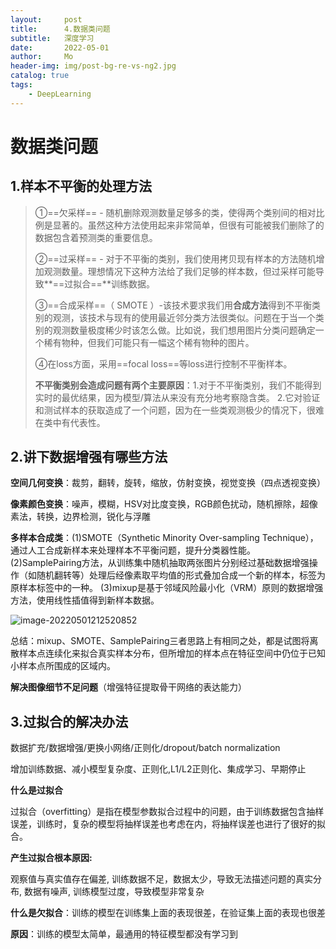 ```yaml
---
layout:     post
title:      4.数据类问题
subtitle:   深度学习
date:       2022-05-01
author:     Mo
header-img: img/post-bg-re-vs-ng2.jpg
catalog: true
tags:
    - DeepLearning  
---
```




# 数据类问题

## **1.样本不平衡的处理方法**

> ①==欠采样== - 随机删除观测数量足够多的类，使得两个类别间的相对比例是显著的。虽然这种方法使用起来非常简单，但很有可能被我们删除了的数据包含着预测类的重要信息。
>
> 
>
> ②==过采样== - 对于不平衡的类别，我们使用拷贝现有样本的方法随机增加观测数量。理想情况下这种方法给了我们足够的样本数，但过采样可能导致**==过拟合==**训练数据。
>
> 
>
> ③==合成采样==（ SMOTE ）-该技术要求我们用**合成方法**得到不平衡类别的观测，该技术与现有的使用最近邻分类方法很类似。问题在于当一个类别的观测数量极度稀少时该怎么做。比如说，我们想用图片分类问题确定一个稀有物种，但我们可能只有一幅这个稀有物种的图片。
>
> 
>
> ④在loss方面，采用==focal loss==等loss进行控制不平衡样本。
>
> 
>
> **不平衡类别会造成问题有两个主要原因**：1.对于不平衡类别，我们不能得到实时的最优结果，因为模型/算法从来没有充分地考察隐含类。
>                         	2.它对验证和测试样本的获取造成了一个问题，因为在一些类观测极少的情况下，很难在类中有代表性。



## **2.讲下数据增强有哪些方法**

**空间几何变换**：裁剪，翻转，旋转，缩放，仿射变换，视觉变换（四点透视变换）



**像素颜色变换**：噪声，模糊，HSV对比度变换，RGB颜色扰动，随机擦除，超像素法，转换，边界检测，锐化与浮雕



**多样本合成类**：(1)SMOTE（Synthetic Minority Over-sampling Technique），通过人工合成新样本来处理样本不平衡问题，提升分类器性能。
 		  (2)SamplePairing方法，从训练集中随机抽取两张图片分别经过基础数据增强操作（如随机翻转等）处理后经像素取平均值的形式叠加合成一个新的样本，标签为原样本标签中的一种。
 		  (3)mixup是基于邻域风险最小化（VRM）原则的数据增强方法，使用线性插值得到新样本数据。

![image-20220501212520852](https://s2.loli.net/2022/05/01/sy5N2hL1dFUqAQw.png)

总结：mixup、SMOTE、SamplePairing三者思路上有相同之处，都是试图将离散样本点连续化来拟合真实样本分布，但所增加的样本点在特征空间中仍位于已知小样本点所围成的区域内。



**解决图像细节不足问题**（增强特征提取骨干网络的表达能力）



## **3.过拟合的解决办法**

数据扩充/数据增强/更换小网络/正则化/dropout/batch normalization



增加训练数据、减小模型复杂度、正则化,L1/L2正则化、集成学习、早期停止



**什么是过拟合**

过拟合（overfitting）是指在模型参数拟合过程中的问题，由于训练数据包含抽样误差，训练时，复杂的模型将抽样误差也考虑在内，将抽样误差也进行了很好的拟合。



**产生过拟合根本原因:**

观察值与真实值存在偏差, 训练数据不足，数据太少，导致无法描述问题的真实分布, 数据有噪声, 训练模型过度，导致模型非常复杂



**什么是欠拟合**：训练的模型在训练集上面的表现很差，在验证集上面的表现也很差

**原因**：训练的模型太简单，最通用的特征模型都没有学习到

